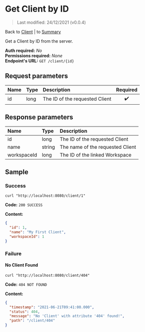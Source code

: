 # Get Client by ID

> Last modified: 24/12/2021 (v0.0.4)

Back to [Client](../Client.md) | to [Summary](../../README.md)

Get a Client by ID from the server.

**Auth required:** _No_  
**Permissions required:** _None_  
**Endpoint's URL:** `GET /client/{id}`

## Request parameters

| Name | Type | Description                    | Required |
|:-----|:-----|:-------------------------------|:--------:|
| id   | long | The ID of the requested Client |    ✔️    |

## Response parameters

| Name        | Type   | Description                      |
|:------------|:-------|:---------------------------------|
| id          | long   | The ID of the requested Client   |
| name        | string | The name of the requested Client |
| workspaceId | long   | The ID of the linked Workspace   |

## Sample

### Success

```shell
curl "http://localhost:8080/client/1"
```

**Code:** `200 SUCCESS`

**Content:**

```json
{
  "id": 1,
  "name": "My First Client",
  "workspaceId": 1
}
```

### Failure

#### No Client Found

```shell
curl "http://localhost:8080/client/404"
```

**Code:** `404 NOT FOUND`

**Content:**

```json
{
  "timestamp": "2021-06-21T09:41:00.000",
  "status": 404,
  "message": "No 'Client' with attribute '404' found!",
  "path": "/client/404"
}
```
